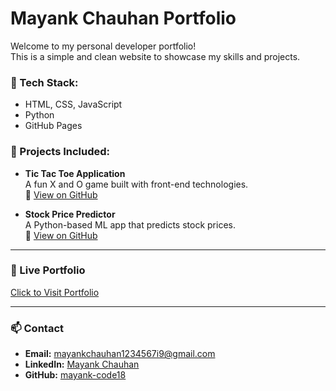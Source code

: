 # Mayank Chauhan Portfolio

Welcome to my personal developer portfolio!  
This is a simple and clean website to showcase my skills and projects.

### 🚀 Tech Stack:
- HTML, CSS, JavaScript
- Python
- GitHub Pages 

### 📌 Projects Included:
- **Tic Tac Toe Application**  
  A fun X and O game built with front-end technologies.  
  🔗 [View on GitHub](https://github.com/mayank-code18/TIC-TAC-TOE-ANDROID-APPLICATON)

- **Stock Price Predictor**  
  A Python-based ML app that predicts stock prices.  
  🔗 [View on GitHub](https://github.com/mayank-code18/stock-price-predictor)

---

### 🔗 Live Portfolio
[Click to Visit Portfolio](https://mayank-code18.github.io/mayank-portfolio/)

---

### 📫 Contact
- **Email:** mayankchauhan1234567i9@gmail.com  
- **LinkedIn:** [Mayank Chauhan](https://www.linkedin.com/in/mayank-chauhan-893052240)  
- **GitHub:** [mayank-code18](https://github.com/mayank-code18)

